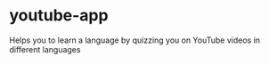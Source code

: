 # youtube-app
Helps you to learn a language by quizzing you on YouTube videos in different languages
